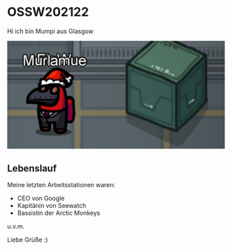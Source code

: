 # OSSW202122

Hi ich bin Mumpi aus Glasgow 

![Weihnachtsvogel von Among us](Weihnachtsvogel.png "Mumpi in Aktion")

## Lebenslauf

Meine letzten Arbeitsstationen waren:
+ CEO von Google
+ Kapitänin von Seewatch
+ Bassistin der Arctic Monkeys

u.v.m.

Liebe Grüße :)
